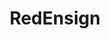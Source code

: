 ---
title: RedEnsign
crosslinks:
- metacanada
- AskHistorians
- Snowflaked
- canada
- onguardforthee
---